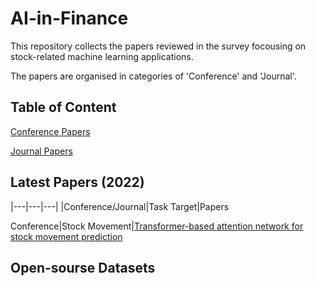 # AI-in-Finance
This repository collects the papers reviewed in the survey focousing on stock-related machine learning applications.

The papers are organised in categories of 'Conference' and 'Journal'.

## Table of Content
[Conference Papers](https://github.com/JinanZou/AI-in-Finance-Progress/tree/main/Conference)

[Journal Papers](https://github.com/JinanZou/AI-in-Finance-Progress/tree/main/Journal)

## Latest Papers (2022)
|---|---|---|
|Conference/Journal|Task Target|Papers

Conference|Stock Movement|[Transformer-based attention network for stock movement prediction](https://www.sciencedirect.com/science/article/pii/S0957417422006170?casa\_token=Ct872YvmM0QAAAAA:khm0m1DY\_8LC\_HeRM3RPp\_9hY4wFtn1eY3LXMkjzDaaIeteRMW2bl2S2s-MybjDoUpK1RMCUNoA)


## Open-sourse Datasets
